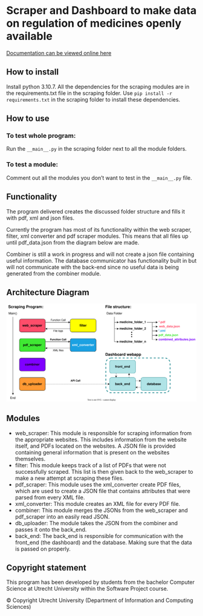 # Scraper and Dashboard to make data on regulation of medicines openly available

[Documentation can be viewed online here](https://mediseeuu.github.io/MediSeeUU/)

## How to install

Install python 3.10.7.
All the dependencies for the scraping modules are in the requirements.txt file in the scraping folder. Use `pip install -r requirements.txt` in the scraping folder to install these dependencies.

## How to use

### To test whole program:
Run the `__main__.py` in the scraping folder next to all the module folders.

### To test a module:
Comment out all the modules you don’t want to test in the `__main__.py` file.

## Functionality

The program delivered creates the discussed folder structure and fills it with pdf, xml and json files.

Currently the program has most of its functionality within the web scraper, filter, xml converter and pdf scraper modules. This means that all files up until pdf_data.json from the diagram below are made. 

Combiner is still a work in progress and will not create a json file containing useful information. The database communicator has functionality built in but will not communicate with the back-end since no useful data is being generated from the combiner module.

## Architecture Diagram

![alt text](docs/architecture_diagram.svg "Architecture Diagram")

## Modules

- web_scraper: This module is responsible for scraping information from the appropriate websites. This includes information from the website itself, and PDFs located on the websites. A JSON file is provided containing general information that is present on the websites themselves.
- filter: This module keeps track of a list of PDFs that were not successfully scraped. This list is then given back to the web_scraper to make a new attempt at scraping these files.
- pdf_scraper: This module uses the xml_converter create PDF files, which are used to create a JSON file that contains attributes that were parsed from every XML file.
- xml_converter: This module creates an XML file for every PDF file.
- combiner: This module merges the JSONs from the web_scraper and pdf_scraper into an easily read JSON. 
- db_uploader: The module takes the JSON from the combiner and passes it onto the back_end.
- back_end: The back_end is responsible for communication with the front_end (the dashboard) and the database. Making sure that the data is passed on properly.

## Copyright statement

This program has been developed by students from the bachelor Computer Science at Utrecht University within the Software Project course.

© Copyright Utrecht University (Department of Information and Computing Sciences)
